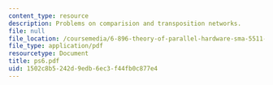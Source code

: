 ```yaml
---
content_type: resource
description: Problems on comparision and transposition networks.
file: null
file_location: /coursemedia/6-896-theory-of-parallel-hardware-sma-5511-spring-2004/1502c8b5242d9edb6ec3f44fb0c877e4_ps6.pdf
file_type: application/pdf
resourcetype: Document
title: ps6.pdf
uid: 1502c8b5-242d-9edb-6ec3-f44fb0c877e4
---
```

